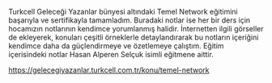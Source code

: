 Turkcell Geleceği Yazanlar bünyesi altındaki Temel Network eğitimini başarıyla ve sertifikayla tamamladım. Buradaki notlar ise her bir ders için hocamızın notlarının kendimce yorumlanmış halidir. İnternetten ilgili görseller de ekleyerek, konuları çeşitli örneklerle detaylandırarak bu notların içeriğini kendimce daha da güçlendirmeye ve özetlemeye çalıştım. Eğitim içerisindeki notlar Hasan Alperen Selçuk isimli eğitmene aittir. 

https://gelecegiyazanlar.turkcell.com.tr/konu/temel-network
